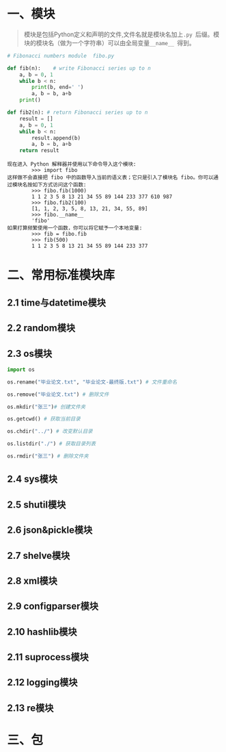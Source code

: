 # 一、模块

> 模块是包括Python定义和声明的文件,文件名就是模块名加上`.py `后缀。模块的模块名（做为一个字符串）可以由全局变量`__name__ `得到。

```Python
# Fibonacci numbers module  fibo.py 

def fib(n):    # write Fibonacci series up to n
    a, b = 0, 1
    while b < n:
        print(b, end=' ')
        a, b = b, a+b
    print()

def fib2(n): # return Fibonacci series up to n
    result = []
    a, b = 0, 1
    while b < n:
        result.append(b)
        a, b = b, a+b
    return result
```

    现在进入 Python 解释器并使用以下命令导入这个模块:
            >>> import fibo
    这样做不会直接把 fibo 中的函数导入当前的语义表；它只是引入了模块名 fibo。你可以通过模块名按如下方式访问这个函数:
            >>> fibo.fib(1000)
            1 1 2 3 5 8 13 21 34 55 89 144 233 377 610 987
            >>> fibo.fib2(100)
            [1, 1, 2, 3, 5, 8, 13, 21, 34, 55, 89]
            >>> fibo.__name__
            'fibo'
    如果打算频繁使用一个函数，你可以将它赋予一个本地变量:
            >>> fib = fibo.fib
            >>> fib(500)
            1 1 2 3 5 8 13 21 34 55 89 144 233 377
    
# 二、常用标准模块库

## 2.1 time与datetime模块

## 2.2 random模块

## 2.3 os模块

```Python
import os

os.rename("毕业论文.txt", "毕业论文-最终版.txt") # 文件重命名

os.remove("毕业论文.txt") # 删除文件

os.mkdir("张三")# 创建文件夹

os.getcwd() # 获取当前目录

os.chdir("../") # 改变默认目录

os.listdir("./") # 获取目录列表

os.rmdir("张三") # 删除文件夹
```
## 2.4 sys模块

## 2.5 shutil模块

## 2.6 json&pickle模块

## 2.7 shelve模块

## 2.8 xml模块

## 2.9 configparser模块

## 2.10  hashlib模块

## 2.11 suprocess模块

## 2.12 logging模块

## 2.13 re模块

# 三、包

